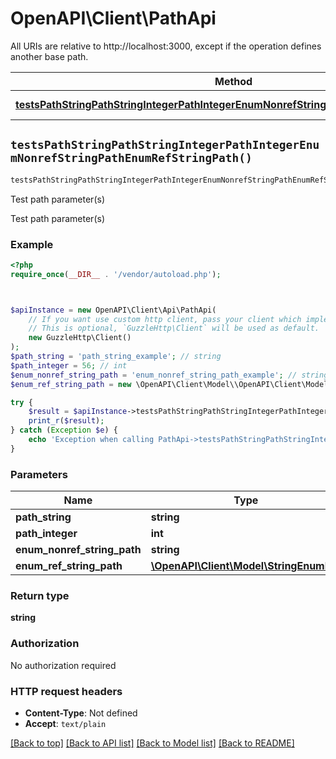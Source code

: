 # OpenAPI\Client\PathApi

All URIs are relative to http://localhost:3000, except if the operation defines another base path.

| Method | HTTP request | Description |
| ------------- | ------------- | ------------- |
| [**testsPathStringPathStringIntegerPathIntegerEnumNonrefStringPathEnumRefStringPath()**](PathApi.md#testsPathStringPathStringIntegerPathIntegerEnumNonrefStringPathEnumRefStringPath) | **GET** /path/string/{path_string}/integer/{path_integer}/{enum_nonref_string_path}/{enum_ref_string_path} | Test path parameter(s) |


## `testsPathStringPathStringIntegerPathIntegerEnumNonrefStringPathEnumRefStringPath()`

```php
testsPathStringPathStringIntegerPathIntegerEnumNonrefStringPathEnumRefStringPath($path_string, $path_integer, $enum_nonref_string_path, $enum_ref_string_path): string
```

Test path parameter(s)

Test path parameter(s)

### Example

```php
<?php
require_once(__DIR__ . '/vendor/autoload.php');



$apiInstance = new OpenAPI\Client\Api\PathApi(
    // If you want use custom http client, pass your client which implements `GuzzleHttp\ClientInterface`.
    // This is optional, `GuzzleHttp\Client` will be used as default.
    new GuzzleHttp\Client()
);
$path_string = 'path_string_example'; // string
$path_integer = 56; // int
$enum_nonref_string_path = 'enum_nonref_string_path_example'; // string
$enum_ref_string_path = new \OpenAPI\Client\Model\\OpenAPI\Client\Model\StringEnumRef(); // \OpenAPI\Client\Model\StringEnumRef

try {
    $result = $apiInstance->testsPathStringPathStringIntegerPathIntegerEnumNonrefStringPathEnumRefStringPath($path_string, $path_integer, $enum_nonref_string_path, $enum_ref_string_path);
    print_r($result);
} catch (Exception $e) {
    echo 'Exception when calling PathApi->testsPathStringPathStringIntegerPathIntegerEnumNonrefStringPathEnumRefStringPath: ', $e->getMessage(), PHP_EOL;
}
```

### Parameters

| Name | Type | Description  | Notes |
| ------------- | ------------- | ------------- | ------------- |
| **path_string** | **string**|  | |
| **path_integer** | **int**|  | |
| **enum_nonref_string_path** | **string**|  | |
| **enum_ref_string_path** | [**\OpenAPI\Client\Model\StringEnumRef**](../Model/.md)|  | |

### Return type

**string**

### Authorization

No authorization required

### HTTP request headers

- **Content-Type**: Not defined
- **Accept**: `text/plain`

[[Back to top]](#) [[Back to API list]](../../README.md#endpoints)
[[Back to Model list]](../../README.md#models)
[[Back to README]](../../README.md)
